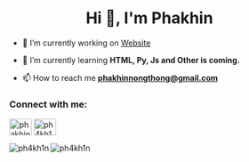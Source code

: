<h1 align="center">Hi 👋, I'm Phakhin</h1>

- 🔭 I’m currently working on [Website](https://github.com/Ph4kh1n/ph4kh1n.github.io)

- 🌱 I’m currently learning **HTML, Py, Js and Other is coming.**

- 📫 How to reach me **phakhinnongthong@gmail.com**

<h3 align="left">Connect with me:</h3>
<p align="left">
<a href="https://fb.com/phakhin.nongthong.10" target="blank"><img align="center" src="https://raw.githubusercontent.com/rahuldkjain/github-profile-readme-generator/master/src/images/icons/Social/facebook.svg" alt="phakhin.nongthong.10" height="30" width="40" /></a>
<a href="https://instagram.com/_phxknn.m" target="blank"><img align="center" src="https://raw.githubusercontent.com/rahuldkjain/github-profile-readme-generator/master/src/images/icons/Social/instagram.svg" alt="ph4kh1n" height="30" width="40" /></a>
</p>

<!--<h3 align="left">Languages and Tools:</h3>
<p align="left"> <a href="https://www.w3schools.com/cpp/" target="_blank" rel="noreferrer"> <img src="https://raw.githubusercontent.com/devicons/devicon/master/icons/cplusplus/cplusplus-original.svg" alt="cplusplus" width="40" height="40"/> </a> <a href="https://www.w3schools.com/css/" target="_blank" rel="noreferrer"> <img src="https://raw.githubusercontent.com/devicons/devicon/master/icons/css3/css3-original-wordmark.svg" alt="css3" width="40" height="40"/> </a> <a href="https://www.w3.org/html/" target="_blank" rel="noreferrer"> <img src="https://raw.githubusercontent.com/devicons/devicon/master/icons/html5/html5-original-wordmark.svg" alt="html5" width="40" height="40"/> </a> <a href="https://developer.mozilla.org/en-US/docs/Web/JavaScript" target="_blank" rel="noreferrer"> <img src="https://raw.githubusercontent.com/devicons/devicon/master/icons/javascript/javascript-original.svg" alt="javascript" width="40" height="40"/> </a> <a href="https://nodejs.org" target="_blank" rel="noreferrer"> <img src="https://raw.githubusercontent.com/devicons/devicon/master/icons/nodejs/nodejs-original-wordmark.svg" alt="nodejs" width="40" height="40"/> </a> <a href="https://www.python.org" target="_blank" rel="noreferrer"> <img src="https://raw.githubusercontent.com/devicons/devicon/master/icons/python/python-original.svg" alt="python" width="40" height="40"/> </a> </p>-->

<p><img align="left" src="https://github-readme-stats.vercel.app/api/top-langs?username=ph4kh1n&show_icons=true&locale=en&layout=compact" alt="ph4kh1n" /></p>

<p><img align="center" src="https://github-readme-stats.vercel.app/api?username=ph4kh1n&show_icons=true&locale=en" alt="ph4kh1n" /></p>
